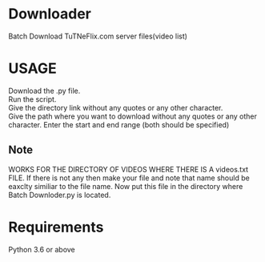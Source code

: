 # Downloader
Batch Download TuTNeFlix.com server files(video list)

# USAGE

Download the .py file.<br />
Run the script. </br>
Give the directory link without any quotes or any other character.</br>
Give the path where you want to download without any quotes or any other character.
Enter the start and end range (both should be specified)

## Note
WORKS FOR THE DIRECTORY OF VIDEOS WHERE THERE IS A videos.txt FILE.
If there is not any then make your file and note that name should be eaxclty similiar to the file name.
Now put this file in the directory where Batch Downloder.py is located.

# Requirements
Python 3.6 or above
